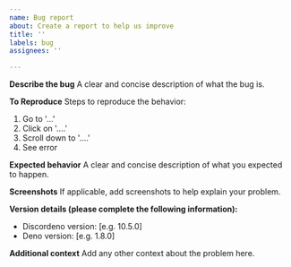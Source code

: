 ```yaml
---
name: Bug report
about: Create a report to help us improve
title: ''
labels: bug
assignees: ''

---
```


**Describe the bug**
A clear and concise description of what the bug is.

**To Reproduce**
Steps to reproduce the behavior:
1. Go to '...'
2. Click on '....'
3. Scroll down to '....'
4. See error

**Expected behavior**
A clear and concise description of what you expected to happen.

**Screenshots**
If applicable, add screenshots to help explain your problem.

**Version details (please complete the following information):**
 - Discordeno version: [e.g. 10.5.0]
 - Deno version: [e.g. 1.8.0]

**Additional context**
Add any other context about the problem here.
